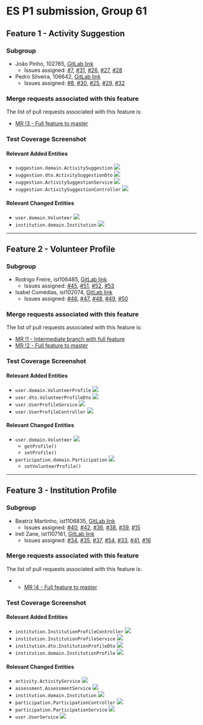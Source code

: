 # ES P1 submission, Group 61

## Feature 1 - Activity Suggestion

### Subgroup
 - João Pinho, 102765, [GitLab link](https://gitlab.rnl.tecnico.ulisboa.pt/ist1102765)
   + Issues assigned: [#7](https://gitlab.rnl.tecnico.ulisboa.pt/es/es25-61/-/issues/7), [#31](https://gitlab.rnl.tecnico.ulisboa.pt/es/es25-61/-/issues/31), [#26](https://gitlab.rnl.tecnico.ulisboa.pt/es/es25-61/-/issues/26), [#27](https://gitlab.rnl.tecnico.ulisboa.pt/es/es25-61/-/issues/27), [#28](https://gitlab.rnl.tecnico.ulisboa.pt/es/es25-61/-/issues/28)
 - Pedro Silveira, 106642, [GitLab link](https://gitlab.rnl.tecnico.ulisboa.pt/ist1106642)
   + Issues assigned: [#8](https://gitlab.rnl.tecnico.ulisboa.pt/es/es25-61/-/issues/8), [#30](https://gitlab.rnl.tecnico.ulisboa.pt/es/es25-61/-/issues/30), [#25](https://gitlab.rnl.tecnico.ulisboa.pt/es/es25-61/-/issues/25), [#29](https://gitlab.rnl.tecnico.ulisboa.pt/es/es25-61/-/issues/29), [#32](https://gitlab.rnl.tecnico.ulisboa.pt/es/es25-61/-/issues/32)
 
### Merge requests associated with this feature

The list of pull requests associated with this feature is:

 - [MR !3 - Full feature to master](https://gitlab.rnl.tecnico.ulisboa.pt/es/es25-61/-/merge_requests/3)



### Test Coverage Screenshot

#### Relevant Added Entities
  - `suggestion.domain.ActivitySuggestion` ![](./images/feature-2-coverage/ActivitySuggestion.png)
  - `suggestion.dto.ActivitySuggestionDto` ![](./images/feature-2-coverage/ActivitySuggestionDto.png)
  - `suggestion.ActivitySuggestionService` ![](./images/feature-2-coverage/ActivitySuggestionService.png)
  - `suggestion.ActivitySuggestionController` ![](./images/feature-2-coverage/ActivitySuggestionController.png)

#### Relevant Changed Entities
  - `user.domain.Volunteer` ![](./images/feature-2-coverage/Volunteer.png)
  - `institution.domain.Institution` ![](./images/feature-2-coverage/Institution.png)

---

## Feature 2 - Volunteer Profile

### Subgroup
 - Rodrigo Freire, ist106485, [GitLab link](https://gitlab.rnl.tecnico.ulisboa.pt/ist1106485)
   + Issues assigned: [#45](https://gitlab.rnl.tecnico.ulisboa.pt/es/es25-61/-/issues/45), [#51](https://gitlab.rnl.tecnico.ulisboa.pt/es/es25-61/-/issues/45), [#52](https://gitlab.rnl.tecnico.ulisboa.pt/es/es25-61/-/issues/52), [#53](https://gitlab.rnl.tecnico.ulisboa.pt/es/es25-61/-/issues/53)
 - Isabel Comédias, ist102074, [GitLab link](https://gitlab.rnl.tecnico.ulisboa.pt/ist1102074)
   + Issues assigned: [#46](https://gitlab.rnl.tecnico.ulisboa.pt/es/es25-61/-/issues/46), [#47](https://gitlab.rnl.tecnico.ulisboa.pt/es/es25-61/-/issues/47), [#48](https://gitlab.rnl.tecnico.ulisboa.pt/es/es25-61/-/issues/48), [#49](https://gitlab.rnl.tecnico.ulisboa.pt/es/es25-61/-/issues/49), [#50](https://gitlab.rnl.tecnico.ulisboa.pt/es/es25-61/-/issues/50)
 
### Merge requests associated with this feature

The list of pull requests associated with this feature is:

 - [MR !1 - Intermediate branch with full feature](https://gitlab.rnl.tecnico.ulisboa.pt/es/es25-61/-/merge_requests/1)
 - [MR !2 - Full feature to master](https://gitlab.rnl.tecnico.ulisboa.pt/es/es25-61/-/merge_requests/2)


### Test Coverage Screenshot

#### Relevant Added Entities
  - `user.domain.VolunteerProfile` ![](./images/feature-2-coverage/VolunteerProfile.png)
  - `user.dto.VolunteerProfileDto` ![](./images/feature-2-coverage/VolunteerProfileDto.png)
  - `user.UserProfileService` ![](./images/feature-2-coverage/UserProfileService.png)
  - `user.UserProfileController` ![](./images/feature-2-coverage/UserProfileController.png)

#### Relevant Changed Entities
  - `user.domain.Volunteer` ![](./images/feature-2-coverage/Volunteer.png)
    - `getProfile()`
    - `setProfile()`
  - `participation.domain.Participation` ![](./images/feature-2-coverage/Participation.png)
    - `setVolunteerProfile()`

---

## Feature 3 - Institution Profile

### Subgroup
 - Beatriz Martinho, ist1106835, [GitLab link](https://gitlab.rnl.tecnico.ulisboa.pt/ist1106835)
   + Issues assigned: [#40](https://gitlab.rnl.tecnico.ulisboa.pt/es/es25-61/-/issues/40), [#42](https://gitlab.rnl.tecnico.ulisboa.pt/es/es25-61/-/issues/42), [#36](https://gitlab.rnl.tecnico.ulisboa.pt/es/es25-61/-/issues/36), [#38](https://gitlab.rnl.tecnico.ulisboa.pt/es/es25-61/-/issues/38), [#39](https://gitlab.rnl.tecnico.ulisboa.pt/es/es25-61/-/issues/39), [#15](https://gitlab.rnl.tecnico.ulisboa.pt/es/es25-61/-/issues/15)
 - Irell Zane, ist1107161, [GitLab link](https://gitlab.rnl.tecnico.ulisboa.pt/ist1107161)
   + Issues assigned: [#34](https://gitlab.rnl.tecnico.ulisboa.pt/es/es25-61/-/issues/34), [#35](https://gitlab.rnl.tecnico.ulisboa.pt/es/es25-61/-/issues/35), [#37](https://gitlab.rnl.tecnico.ulisboa.pt/es/es25-61/-/issues/37), [#54](https://gitlab.rnl.tecnico.ulisboa.pt/es/es25-61/-/issues/54), [#33](https://gitlab.rnl.tecnico.ulisboa.pt/es/es25-61/-/issues/33), [#41](https://gitlab.rnl.tecnico.ulisboa.pt/es/es25-61/-/issues/41), [#16](https://gitlab.rnl.tecnico.ulisboa.pt/es/es25-61/-/issues/16)
 
### Merge requests associated with this feature

The list of pull requests associated with this feature is:

 - - [MR !4 - Full feature to master](https://gitlab.rnl.tecnico.ulisboa.pt/es/es25-61/-/merge_requests/4)

### Test Coverage Screenshot

#### Relevant Added Entities
  - `institution.InstitutionProfileController` ![](./images/feature-2-coverage/InstitutionProfileController.png)
  - `institution.InstitutionProfileService` ![](./images/feature-2-coverage/InstitutionProfileService.png)
  - `institution.dto.InstitutionProfileDto` ![](./images/feature-2-coverage/InstitutionProfileDto.png)
  - `institution.domain.InstitutionProfile` ![](./images/feature-2-coverage/InstitutionProfile.png)

#### Relevant Changed Entities
  - `activity.ActivityService` ![](./images/feature-2-coverage/ActivityService.png)
  - `assessment.AssessmentService` ![](./images/feature-2-coverage/AssessmentService.png)
  - `institution.domain.Institution` ![](./images/feature-2-coverage/Institution2.png)
  - `participation.ParticipationController` ![](./images/feature-2-coverage/ParticipationController.png)
  - `participation.ParticipationService` ![](./images/feature-2-coverage/ParticipationService.png)
  - `user.UserService` ![](./images/feature-2-coverage/UserService.png)
